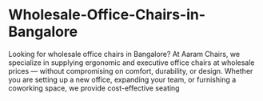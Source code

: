 # Wholesale-Office-Chairs-in-Bangalore
Looking for wholesale office chairs in Bangalore? At Aaram Chairs, we specialize in supplying ergonomic and executive office chairs at wholesale prices — without compromising on comfort, durability, or design. Whether you are setting up a new office, expanding your team, or furnishing a coworking space, we provide cost-effective seating 

